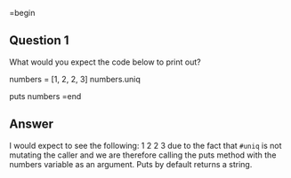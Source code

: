 =begin
## Question 1

What would you expect the code below to print out?

  numbers = [1, 2, 2, 3]
  numbers.uniq

puts numbers
=end

## Answer
I would expect to see the following:
  1
  2
  2
  3
due to the fact that `#uniq` is not mutating the caller and we are therefore
calling the puts method with the numbers variable as an argument. Puts by
default returns a string.

